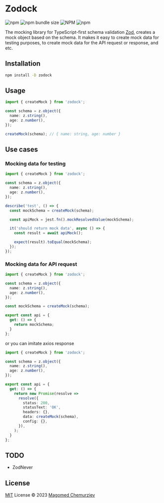 # Zodock

![npm](https://img.shields.io/npm/v/zodock?color=2f68b7)
![npm bundle size](https://img.shields.io/bundlephobia/min/zodock?color=2f68b7)
![NPM](https://img.shields.io/npm/l/zodock)
![npm](https://img.shields.io/npm/dt/zodock)

The mocking library for TypeScript-first schema validation [Zod](https://zod.dev/), creates a mock object based on the schema. It makes it easy to create mock data for testing purposes, to create mock data for the API request or response, and etc.

## Installation

```bash
npm install -D zodock
```

## Usage
  
```ts
import { createMock } from 'zodock';

const schema = z.object({
  name: z.string(),
  age: z.number(),
});

createMock(schema); // { name: string, age: number }
```

## Use cases

### Mocking data for testing

```ts
import { createMock } from 'zodock';

const schema = z.object({
  name: z.string(),
  age: z.number(),
});

describe('test', () => {
  const mockSchema = createMock(schema);

  const apiMock = jest.fn().mockResolvedValue(mockSchema);

  it('should return mock data', async () => {
    const result = await apiMock();

    expect(result).toEqual(mockSchema);
  });
});
```

### Mocking data for API request

```ts
import { createMock } from 'zodock';

const schema = z.object({
  name: z.string(),
  age: z.number(),
});

const mockSchema = createMock(schema);

export const api = {
  get: () => {
    return mockSchema;
  }
};
```

or you can imitate axios response

```ts
import { createMock } from 'zodock';

const schema = z.object({
  name: z.string(),
  age: z.number(),
});

export const api = {
  get: () => {
    return new Promise(resolve =>
      resolve({
        status: 200,
        statusText: 'OK',
        headers: {},
        data: createMock(schema),
        config: {},
      }),
    );
  }
};
```

## TODO

- ZodNever

## License

[MIT](./LICENSE) License © 2023 [Magomed Chemurziev](https://github.com/ItMaga)